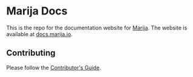 # Marija Docs

This is the repo for the documentation website for
[Marija](https://github.com/dutchcoders/marija). The website is available at
[docs.marija.io](https://docs.marija.io).

## Contributing

Please follow the [Contributor's Guide](CONTRIBUTING.md).